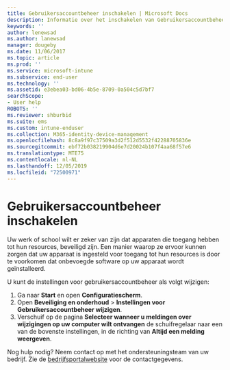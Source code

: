 ```yaml
---
title: Gebruikersaccountbeheer inschakelen | Microsoft Docs
description: Informatie over het inschakelen van Gebruikersaccountbeheer voor toegang tot bedrijfsresources.
keywords: ''
author: lenewsad
ms.author: lanewsad
manager: dougeby
ms.date: 11/06/2017
ms.topic: article
ms.prod: ''
ms.service: microsoft-intune
ms.subservice: end-user
ms.technology: ''
ms.assetid: e3ebea03-bd06-4b5e-8709-0a504c5d7bf7
searchScope:
- User help
ROBOTS: ''
ms.reviewer: shburbid
ms.suite: ems
ms.custom: intune-enduser
ms.collection: M365-identity-device-management
ms.openlocfilehash: 8c8a9f97c37509a3d2f512d5532f42288705836e
ms.sourcegitcommit: ebf72b038219904d6e7d20024b107f4aa68f57e6
ms.translationtype: MTE75
ms.contentlocale: nl-NL
ms.lasthandoff: 12/05/2019
ms.locfileid: "72500971"
---
```

# <a name="how-to-enable-user-access-control"></a>Gebruikersaccountbeheer inschakelen

Uw werk of school wilt er zeker van zijn dat apparaten die toegang hebben tot hun resources, beveiligd zijn. Een manier waarop ze ervoor kunnen zorgen dat uw apparaat is ingesteld voor toegang tot hun resources is door te voorkomen dat onbevoegde software op uw apparaat wordt geïnstalleerd.

U kunt de instellingen voor gebruikersaccountbeheer als volgt wijzigen:

1. Ga naar **Start** en open **Configuratiescherm**.
2. Open **Beveiliging en onderhoud** > **Instellingen voor Gebruikersaccountbeheer wijzigen**.
3. Verschuif op de pagina **Selecteer wanneer u meldingen over wijzigingen op uw computer wilt ontvangen** de schuifregelaar naar een van de bovenste instellingen, in de richting van **Altijd een melding weergeven**.

Nog hulp nodig? Neem contact op met het ondersteuningsteam van uw bedrijf. Zie de [bedrijfsportalwebsite](https://go.microsoft.com/fwlink/?linkid=2010980) voor de contactgegevens.
